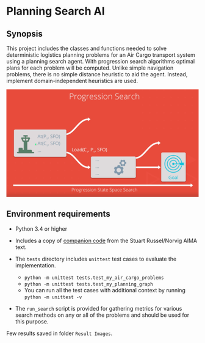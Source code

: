 
# Planning Search AI

## Synopsis

This project includes the classes and functions needed to solve deterministic logistics planning problems for an Air Cargo transport system using a planning search agent.
With progression search algorithms optimal plans for each problem will be computed.  Unlike simple navigation problems, there is no simple distance heuristic to aid the agent.
Instead, implement domain-independent heuristics are used.

![Progression air cargo search](images/Progression.PNG)

## Environment requirements
- Python 3.4 or higher
- Includes a copy of [companion code](https://github.com/aimacode) from the Stuart Russel/Norvig AIMA text.  


- The `tests` directory includes `unittest` test cases to evaluate the implementation.
    - `python -m unittest tests.test_my_air_cargo_problems`
    - `python -m unittest tests.test_my_planning_graph`
    - You can run all the test cases with additional context by running `python -m unittest -v`
- The `run_search` script is provided for gathering metrics for various search methods on any or all of the problems and should be used for this purpose.

Few results saved in folder `Result Images`.
